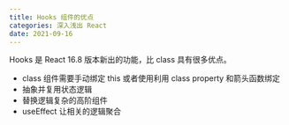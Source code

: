 ```yaml
---
title: Hooks 组件的优点
categories: 深入浅出 React
date: 2021-09-16
---
```


Hooks 是 React 16.8 版本新出的功能，比 class 具有很多优点。

- class 组件需要手动绑定 this 或者使用利用 class property 和箭头函数绑定
- 抽象并复用状态逻辑
- 替换逻辑复杂的高阶组件
- useEffect 让相关的逻辑聚合
